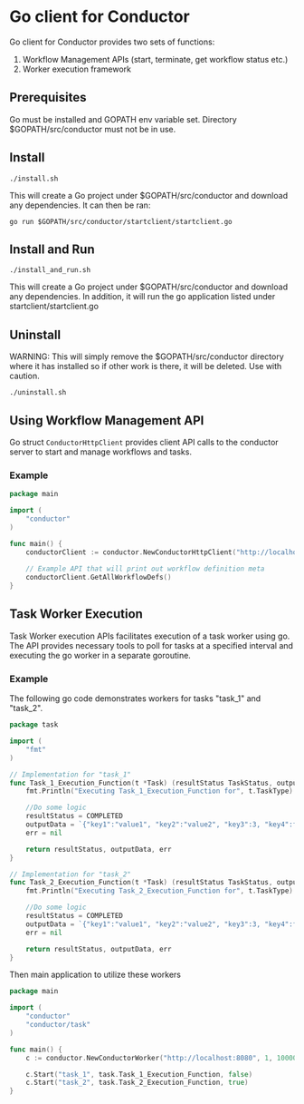 # Go client for Conductor
Go client for Conductor provides two sets of functions:

1. Workflow Management APIs (start, terminate, get workflow status etc.)
2. Worker execution framework

## Prerequisites
Go must be installed and GOPATH env variable set.  Directory $GOPATH/src/conductor must not be in use.

## Install

```shell
./install.sh
```
This will create a Go project under $GOPATH/src/conductor and download any dependencies.
It can then be ran:
```shell
go run $GOPATH/src/conductor/startclient/startclient.go
```

## Install and Run

```shell
./install_and_run.sh
```
This will create a Go project under $GOPATH/src/conductor and download any dependencies.  In addition, it will run the go application listed under startclient/startclient.go

## Uninstall
WARNING: This will simply remove the $GOPATH/src/conductor directory where it has installed so if other work is there, it will be deleted.  Use with caution.

```shell
./uninstall.sh
```

## Using Workflow Management API
Go struct ```ConductorHttpClient``` provides client API calls to the conductor server to start and manage workflows and tasks.

### Example
```go
package main

import (
    "conductor"
)

func main() {
    conductorClient := conductor.NewConductorHttpClient("http://localhost:8080")
    
    // Example API that will print out workflow definition meta
    conductorClient.GetAllWorkflowDefs()
}

```

## Task Worker Execution
Task Worker execution APIs facilitates execution of a task worker using go.  The API provides necessary tools to poll for tasks at a specified interval and executing the go worker in a separate goroutine.

### Example
The following go code demonstrates workers for tasks "task_1" and "task_2".

```go
package task

import (
    "fmt"
)

// Implementation for "task_1"
func Task_1_Execution_Function(t *Task) (resultStatus TaskStatus, outputData string, err error) {
    fmt.Println("Executing Task_1_Execution_Function for", t.TaskType)

    //Do some logic
    resultStatus = COMPLETED
    outputData = `{"key1":"value1", "key2":"value2", "key3":3, "key4":false}`
    err = nil

    return resultStatus, outputData, err
}

// Implementation for "task_2"
func Task_2_Execution_Function(t *Task) (resultStatus TaskStatus, outputData string, err error) {
    fmt.Println("Executing Task_2_Execution_Function for", t.TaskType)

    //Do some logic
    resultStatus = COMPLETED
    outputData = `{"key1":"value1", "key2":"value2", "key3":3, "key4":false}`
    err = nil

    return resultStatus, outputData, err
}

```


Then main application to utilize these workers

```go
package main

import (
    "conductor"
    "conductor/task"
)

func main() {
    c := conductor.NewConductorWorker("http://localhost:8080", 1, 10000)

    c.Start("task_1", task.Task_1_Execution_Function, false)
    c.Start("task_2", task.Task_2_Execution_Function, true)
}

```
